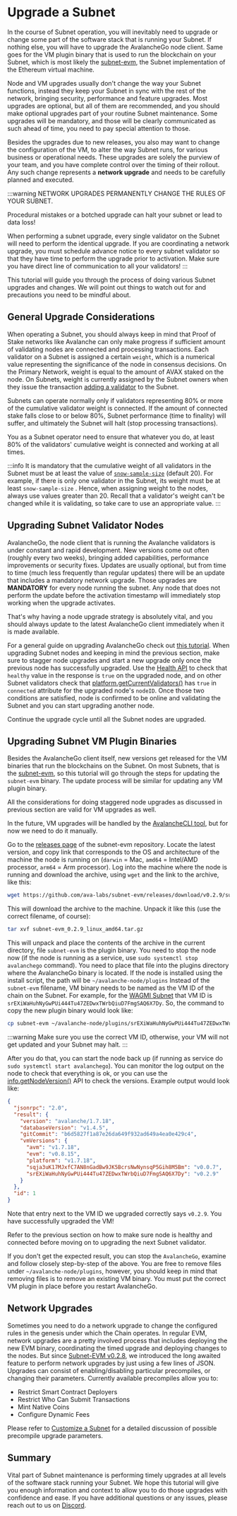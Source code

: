 # Upgrade a Subnet

In the course of Subnet operation, you will inevitably need to upgrade or change some part of the software stack that is running your Subnet. If nothing else, you will have to upgrade the AvalancheGo node client. Same goes for the VM plugin binary that is used to run the blockchain on your Subnet, which is most likely the [subnet-evm](https://github.com/ava-labs/subnet-evm), the Subnet implementation of the Ethereum virtual machine.

Node and VM upgrades usually don't change the way your Subnet functions, instead they keep your Subnet in sync with the rest of the network, bringing security, performance and feature upgrades. Most upgrades are optional, but all of them are recommended, and you should make optional upgrades part of your routine Subnet maintenance. Some upgrades will be mandatory, and those will be clearly communicated as such ahead of time, you need to pay special attention to those.

Besides the upgrades due to new releases, you also may want to change the configuration of the VM, to alter the way Subnet runs, for various business or operational needs. These upgrades are solely the purview of your team, and you have complete control over the timing of their rollout. Any such change represents a **network upgrade** and needs to be carefully planned and executed.

:::warning
NETWORK UPGRADES PERMANENTLY CHANGE THE RULES OF YOUR SUBNET.

Procedural mistakes or a botched upgrade can halt your subnet or lead to data loss!

When performing a subnet upgrade, every single validator on the Subnet will need to perform the identical upgrade. If you are coordinating a network upgrade, you must schedule advance notice to every subnet validator so that they have time to perform the upgrade prior to activation. Make sure you have direct line of communication to all your validators!
:::

This tutorial will guide you through the process of doing various Subnet upgrades and changes. We will point out things to watch out for and precautions you need to be mindful about.

## General Upgrade Considerations

When operating a Subnet, you should always keep in mind that Proof of Stake networks like Avalanche can only make progress if sufficient amount of validating nodes are connected and processing transactions. Each validator on a Subnet is assigned a certain `weight`, which is a numerical value representing the significance of the node in consensus decisions. On the Primary Network, weight is equal to the amount of AVAX staked on the node. On Subnets, weight is currently assigned by the Subnet owners when they issue the transaction [adding a validator](../apis/avalanchego/apis/p-chain.md#platformaddsubnetvalidator) to the Subnet.

Subnets can operate normally only if validators representing 80% or more of the cumulative validator weight is connected. If the amount of connected stake falls close to or below 80%, Subnet performance (time to finality) will suffer, and ultimately the Subnet will halt (stop processing transactions).

You as a Subnet operator need to ensure that whatever you do, at least 80% of the validators' cumulative weight is connected and working at all times.

:::info
It is mandatory that the cumulative weight of all validators in the Subnet must be at least the value of [`snow-sample-size`](../nodes/maintain/avalanchego-config-flags.md#snow-sample-size-int) (default 20). For example, if there is only one validator in the Subnet, its weight must be at least `snow-sample-size` . Hence, when assigning weight to the nodes, always use values greater than 20. Recall that a validator's weight can't be changed while it is validating, so take care to use an appropriate value.
:::

## Upgrading Subnet Validator Nodes

AvalancheGo, the node client that is running the Avalanche validators is under constant and rapid development. New versions come out often (roughly every two weeks), bringing added capabilities, performance improvements or security fixes. Updates are usually optional, but from time to time (much less frequently than regular updates) there will be an update that includes a mandatory network upgrade. Those upgrades are **MANDATORY** for every node running the subnet. Any node that does not perform the update before the activation timestamp will immediately stop working when the upgrade activates.

That's why having a node upgrade strategy is absolutely vital, and you should always update to the latest AvalancheGo client immediately when it is made available.

For a general guide on upgrading AvalancheGo check out [this tutorial](../nodes/maintain/upgrade-your-avalanchego-node.md). When upgrading Subnet nodes and keeping in mind the previous section, make sure to stagger node upgrades and start a new upgrade only once the previous node has successfully upgraded. Use the [Health API](../apis/avalanchego/apis/health.md#healthhealth) to check that `healthy` value in the response is `true` on the upgraded node, and on other Subnet validators check that [platform.getCurrentValidators()](../apis/avalanchego/apis/p-chain.md#platformgetcurrentvalidators) has `true` in `connected` attribute for the upgraded node's `nodeID`. Once those two conditions are satisfied, node is confirmed to be online and validating the Subnet and you can start upgrading another node.

Continue the upgrade cycle until all the Subnet nodes are upgraded.

## Upgrading Subnet VM Plugin Binaries

Besides the AvalancheGo client itself, new versions get released for the VM binaries that run the blockchains on the Subnet. On most Subnets, that is the [subnet-evm](https://github.com/ava-labs/subnet-evm), so this tutorial will go through the steps for updating the `subnet-evm` binary. The update process will be similar for updating any VM plugin binary.

All the considerations for doing staggered node upgrades as discussed in previous section are valid for VM upgrades as well.

In the future, VM upgrades will be handled by the [AvalancheCLI tool](https://github.com/ava-labs/avalanche-cli), but for now we need to do it manually.

Go to the [releases page](https://github.com/ava-labs/subnet-evm/releases) of the subnet-evm repository. Locate the latest version, and copy link that corresponds to the OS and architecture of the machine the node is running on (`darwin` = Mac, `amd64` = Intel/AMD processor, `arm64` = Arm processor). Log into the machine where the node is running and download the archive, using `wget` and the link to the archive, like this:

```bash
wget https://github.com/ava-labs/subnet-evm/releases/download/v0.2.9/subnet-evm_0.2.9_linux_amd64.tar.gz
```

This will download the archive to the machine. Unpack it like this (use the correct filename, of course):

```bash
tar xvf subnet-evm_0.2.9_linux_amd64.tar.gz
```

This will unpack and place the contents of the archive in the current directory, file `subnet-evm` is the plugin binary. You need to stop the node now (if the node is running as a service, use `sudo systemctl stop avalanchego` command). You need to place that file into the plugins directory where the AvalancheGo binary is located. If the node is installed using the install script, the path will be `~/avalanche-node/plugins` Instead of the `subnet-evm` filename, VM binary needs to be named as the VM ID of the chain on the Subnet. For example, for the [WAGMI Subnet](https://subnets-test.avax.network/wagmi) that VM ID is `srEXiWaHuhNyGwPUi444Tu47ZEDwxTWrbQiuD7FmgSAQ6X7Dy`. So, the command to copy the new plugin binary would look like:

```bash
cp subnet-evm ~/avalanche-node/plugins/srEXiWaHuhNyGwPUi444Tu47ZEDwxTWrbQiuD7FmgSAQ6X7Dy
```

:::warning
Make sure you use the correct VM ID, otherwise, your VM will not get updated and your Subnet may halt.
:::

After you do that, you can start the node back up (if running as service do `sudo systemctl start avalanchego`). You can monitor the log output on the node to check that everything is ok, or you can use the [info.getNodeVersion()](https://docs.avax.network/apis/avalanchego/apis/info#infogetnodeversion) API to check the versions. Example output would look like:

```json
{
  "jsonrpc": "2.0",
  "result": {
    "version": "avalanche/1.7.18",
    "databaseVersion": "v1.4.5",
    "gitCommit": "b6d5827f1a87e26da649f932ad649a4ea0e429c4",
    "vmVersions": {
      "avm": "v1.7.18",
      "evm": "v0.8.15",
      "platform": "v1.7.18",
      "sqja3uK17MJxfC7AN8nGadBw9JK5BcrsNwNynsqP5Gih8M5Bm": "v0.0.7",
      "srEXiWaHuhNyGwPUi444Tu47ZEDwxTWrbQiuD7FmgSAQ6X7Dy": "v0.2.9"
    }
  },
  "id": 1
}
```

Note that entry next to the VM ID we upgraded correctly says `v0.2.9`. You have successfully upgraded the VM!

Refer to the previous section on how to make sure node is healthy and connected before moving on to upgrading the next Subnet validator.

If you don't get the expected result, you can stop the `AvalancheGo`, examine and follow closely step-by-step of the above. You are free to remove files under `~/avalanche-node/plugins`, however, you should keep in mind that removing files is to remove an existing VM binary. You must put the correct VM plugin in place before you restart AvalancheGo.

## Network Upgrades

Sometimes you need to do a network upgrade to change the configured rules in the genesis under which the Chain operates. In regular EVM, network upgrades are a pretty involved process that includes deploying the new EVM binary, coordinating the timed upgrade and deploying changes to the nodes. But since [Subnet-EVM v0.2.8](https://github.com/ava-labs/subnet-evm/releases/tag/v0.2.8), we introduced the long awaited feature to perform network upgrades by just using a few lines of JSON. Upgrades can consist of enabling/disabling particular precompiles, or changing their parameters. Currently available precompiles allow you to:

- Restrict Smart Contract Deployers
- Restrict Who Can Submit Transactions
- Mint Native Coins
- Configure Dynamic Fees

Please refer to [Customize a Subnet](customize-a-subnet.md#network-upgrades-enabledisable-precompiles) for a detailed discussion of possible precompile upgrade parameters.

## Summary

Vital part of Subnet maintenance is performing timely upgrades at all levels of the software stack running your Subnet. We hope this tutorial will give you enough information and context to allow you to do those upgrades with confidence and ease. If you have additional questions or any issues, please reach out to us on [Discord](https://chat.avalabs.org).
